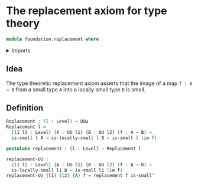 # The replacement axiom for type theory

```agda
module foundation.replacement where
```

<details><summary>Imports</summary>
```agda
open import foundation-core.small-types
open import foundation.dependent-pair-types
open import foundation.embeddings
open import foundation.homotopies
open import foundation.images
open import foundation.locally-small-types
open import foundation.surjective-maps
open import foundation.universe-levels
```
</details>

## Idea

The type theoretic replacement axiom asserts that the image of a map `f : A → B` from a small type `A` into a locally small type `B` is small.

## Definition

```agda
Replacement : (l : Level) → UUω
Replacement l =
  {l1 l2 : Level} {A : UU l1} {B : UU l2} (f : A → B) →
  is-small l A → is-locally-small l B → is-small l (im f)

postulate replacement : {l : Level} → Replacement l

replacement-UU :
  {l1 l2 : Level} {A : UU l1} {B : UU l2} (f : A → B) →
  is-locally-small l1 B → is-small l1 (im f)
replacement-UU {l1} {l2} {A} f = replacement f is-small'
```
